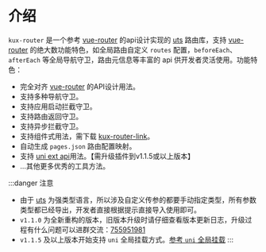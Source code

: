 # 介绍
`kux-router` 是一个参考 [vue-router](https://router.vuejs.org/zh/) 的api设计实现的 [uts](https://doc.dcloud.net.cn/uni-app-x/uts/) 路由库，支持 [vue-router](https://router.vuejs.org/zh/) 的绝大数功能特色，如全局路由自定义 `routes` 配置，`beforeEach`、`afterEach` 等全局导航守卫，路由元信息等丰富的 api 供开发者灵活使用。功能特色：

+ 完全对齐 [vue-router](https://router.vuejs.org/zh/) 的API设计用法。
+ 支持多种导航守卫。
+ 支持应用启动拦截守卫。
+ 支持路由返回守卫。
+ 支持异步拦截守卫。
+ 支持组件式用法，需下载 [kux-router-link](https://ext.dcloud.net.cn/plugin?id=17593)。
+ 自动生成 `pages.json` 路由配置映射。
+ 支持 [uni ext api](https://uniapp.dcloud.net.cn/api/extapi.html)用法。【需升级插件到v1.1.5或以上版本】
+ ...其他更多优秀的工具方法。

:::danger 注意
+ 由于 [uts](https://doc.dcloud.net.cn/uni-app-x/uts/) 为强类型语言，所以涉及自定义传参的都要手动指定类型，所有参数类型都已经导出，开发者直接根据提示直接导入使用即可。
+ `v1.1.0`  为全新重构的版本，旧版本升级时请仔细查看版本更新日志，升级过程有什么问题可以进群交流：[755951981](https://qm.qq.com/q/zDTOFBbf1K)
+ `v1.1.5` 及以上版本开始支持 `uni` 全局挂载方式。[参考 `uni` 全局挂载](guide/advanced/uni-ext)
:::

